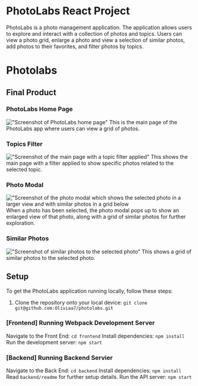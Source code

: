 # PhotoLabs React Project
PhotoLabs is a photo management application. The application allows users to explore and interact with a collection of photos and topics. Users can view a photo grid, enlarge a photo and view a selection of similar photos, add photos to their favorites, and filter photos by topics.

# Photolabs

## Final Product

### PhotoLabs Home Page
!["Screenshot of PhotoLabs home page"]()
This is the main page of the PhotoLabs app where users can view a grid of photos.

### Topics Filter
!["Screenshot of the main page with a topic filter applied"]()
This shows the main page with a filter applied to show specific photos related to the selected topic.

### Photo Modal
!["Screenshot of the photo modal which shows the selected photo in a larger view and with similar photos in a grid below]()
When a photo has been selected, the photo modal pops up to show an enlarged view of that photo, along with a grid of similar photos for further exploration.

### Similar Photos
!["Screenshot of similar photos to the selected photo"]()
This shows a grid of similar photos to the selected photo.

## Setup

To get the PhotoLabs application running locally, follow these steps:

1. Clone the repository onto your local device: `git clone git@github.com:Oliviaa7/photolabs.git`

### [Frontend] Running Webpack Development Server

Navigate to the Front End: `cd frontend`
Install dependencies: `npm install`
Run the development server: `npm start`

### [Backend] Running Backend Servier

Navigate to the Back End: `cd backend`
Install dependencies: `npm install`
Read `backend/readme` for further setup details.
Run the API server: `npm start`

